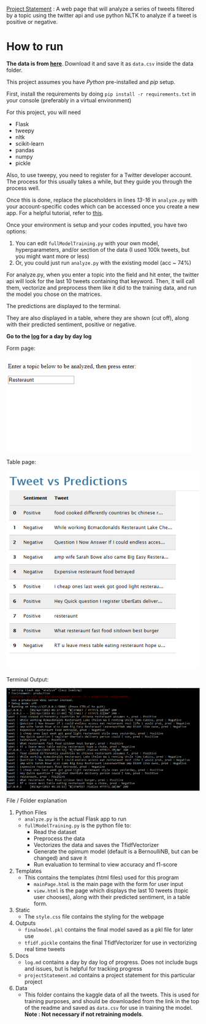 [Project Statement](docs/projectStatement.md) : A web page that will analyze a series of tweets filtered by a topic using the twitter api and use python NLTK to analyze if a tweet is positive or negative.

# How to run

__The data is from [here](https://www.kaggle.com/kazanova/sentiment140)__. Download it and save it as `data.csv` inside the data folder.

This project assumes you have *Python* pre-installed and *pip* setup.

First, install the requirements by doing `pip install -r requirements.txt` in your console (preferably in a virtual environment)

For this project, you will need
- Flask
- tweepy
- nltk
- scikit-learn
- pandas
- numpy
- pickle

Also, to use tweepy, you need to register for a Twitter developer account. The process for this usually takes a while, but they guide you through the process well.

Once this is done, replace the placeholders in lines *13-16* in `analyze.py` with your account-specific codes which can be accessed once you create a new app. For a helpful tutorial, refer to [this](https://www.alexkras.com/how-to-get-user-feed-with-twitter-api-and-python/).

Once your environment is setup and your codes inputted, you have two options:
1. You can edit `fullModelTraining.py` with your own model, hyperparameters, and/or section of the data (I used 100k tweets, but you might want more or less)
2. Or, you could just run `analyze.py` with the existing model (acc ~ 74%)

For analyze.py, when you enter a topic into the field and hit enter, the twitter api will look for the last 10 tweets containing that keyword. Then, it will call them, vectorize and preprocess them like it did to the training data, and run the model you chose on the matrices.

The predictions are displayed to the terminal.

They are also displayed in a table, where they are shown (cut off), along with their predicted sentiment, positive or negative.


__Go to the [log](docs/log.md) for a day by day log__

Form page:

![](imgs/simpleMain.PNG)

Table page:

![](imgs/outputTable.PNG)

Terminal Output:

![](imgs/terminalOutput.PNG)

File / Folder explanation
1. Python Files
    * `analyze.py` is the actual Flask app to run
    * `fullModelTraining.py` is the python file to:
        * Read the dataset
        * Preprocess the data
        * Vectorizes the data and saves the TfidfVectorizer
        * Generate the opimum model (default is a BernoulliNB, but can be changed) and save it
        * Run evaluation to terminal to view accuracy and f1-score
2. Templates
    * This contains the templates (html files) used for this program
        * `mainPage.html` is the main page with the form for user input
        * `view.html` is the page which displays the last 10 tweets (topic user chooses), along with their predicted sentiment, in a table form.
3. Static
    * The `style.css` file contains the styling for the webpage
4. Outputs
    * `finalmodel.pkl` contains the final model saved as a pkl file for later use
    * `tfidf.pickle` contains the final TfidfVectorizer for use in vectorizing real time tweets
5. Docs
    * `log.md` contains a day by day log of progress. Does not include bugs and issues, but is helpful for tracking progress
    * `projectStatement.md` contains a project statement for this particular project
6. Data
    * This folder contains the kaggle data of all the tweets. This is used for training purposes, and should be downloaded from the link in the top of the readme and saved as `data.csv` for use in training the model. __Note : Not necessary if not retraining models__.

